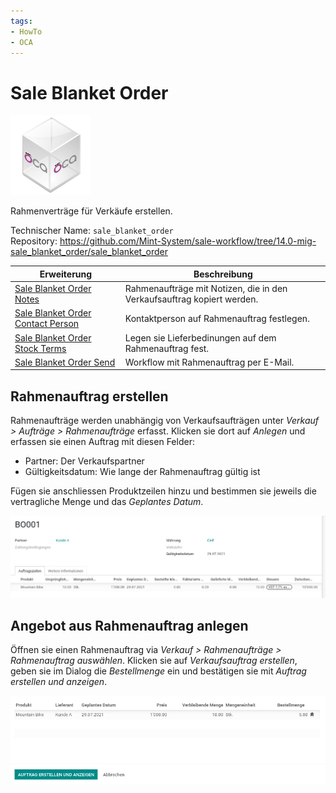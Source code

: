 ```yaml
---
tags:
- HowTo
- OCA
---
```

# Sale Blanket Order
![icon_oca_app](assets/icon_oca_app.png)

Rahmenverträge für Verkäufe erstellen.

Technischer Name: `sale_blanket_order`\
Repository: <https://github.com/Mint-System/sale-workflow/tree/14.0-mig-sale_blanket_order/sale_blanket_order>

| Erweiterung                                                               | Beschreibung                                                           |
| ------------------------------------------------------------------------- | ---------------------------------------------------------------------- |
| [Sale Blanket Order Notes](Sale%20Blanket%20Order%20Notes.md)                   | Rahmenaufträge mit Notizen, die in den Verkaufsauftrag kopiert werden. |
| [Sale Blanket Order Contact Person](Sale%20Blanket%20Order%20Contact%20Person.md) | Kontaktperson auf Rahmenauftrag festlegen.                             |
| [Sale Blanket Order Stock Terms](Sale%20Blanket%20Order%20Stock%20Terms.md)       | Legen sie Lieferbedinungen auf dem Rahmenauftrag fest.                 |
| [Sale Blanket Order Send](Sale%20Blanket%20Order%20Send.md)                     | Workflow mit Rahmenauftrag per E-Mail.                                 |

## Rahmenauftrag erstellen

Rahmenaufträge werden unabhängig von Verkaufsaufträgen unter *Verkauf > Aufträge > Rahmenaufträge* erfasst. Klicken sie dort auf *Anlegen* und erfassen sie einen Auftrag mit diesen Felder:

* Partner: Der Verkaufspartner
* Gültigkeitsdatum: Wie lange der Rahmenauftrag gültig ist

Fügen sie anschliessen Produktzeilen hinzu und bestimmen sie jeweils die vertragliche Menge und das *Geplantes Datum*.

![](assets/Sale%20Blanket%20Order%20Beispiel%20Rahmenauftrag.png)

## Angebot aus Rahmenauftrag anlegen

Öffnen sie einen Rahmenauftrag via *Verkauf > Rahmenaufträge > Rahmenauftrag auswählen*. Klicken sie auf *Verkaufsauftrag erstellen*, geben sie im Dialog die  *Bestellmenge* ein und bestätigen sie mit *Auftrag erstellen und anzeigen*.

![](assets/Sale%20Blanket%20Order%20Dialog.png)
